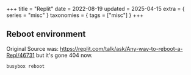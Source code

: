 +++
title = "Replit"
date = 2022-08-19
updated = 2025-04-15
extra = { series = "misc" }
taxonomies = { tags = ["misc"] }
+++

## Reboot environment

Original Source was: https://replit.com/talk/ask/Any-way-to-reboot-a-Repl/46731 but it's gone 404 now.

```
busybox reboot
```
